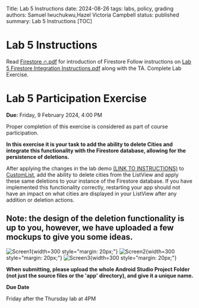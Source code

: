 Title: Lab 5 Instructions
date: 2024-08-26
tags: labs, policy, grading
authors: Samuel Iwuchukwu,Hazel Victoria Campbell
status: published
summary: Lab 5 Instructions
[TOC]

# Lab 5 Instructions

Read [Firestore 🔥.pdf]({attach}slides/Firestore.pdf) for introduction of Firestore
Follow instructions on [Lab 5 Firestore Integration Instructions.pdf]({attach}slides/Lab5FInteg.pdf) along with the TA.
Complete Lab Exercise.


# Lab 5 Participation Exercise

**Due:** Friday, 9 February 2024, 4:00 PM


Proper completion of this exercise is considered as part of course participation.

**In this exercise it is your task to add the ability to delete Cities and integrate this functionality with the Firestore database, allowing for the persistence of deletions.**

After applying the changes in the lab demo [(LINK TO INSTRUCTIONS)]({attach}slides/Lab5FInteg.pdf) to [CustomList](https://github.com/simpleParadox/CMPUT-301-CustomList), add the ability to delete cities from the ListView and apply these same deletions to your instance of the Firestore database. If you have implemented this functionality correctly, restarting your app should not have an impact on what cities are displayed in your ListView after any addition or deletion actions.

## **Note: the design of the deletion functionality is up to you, however, we have uploaded a few mockups to give you some ideas.**

![Screen1]({attach}../images/lab5/lab5_img1.png){width=300 style="margin: 20px;"}
![Screen2]({attach}../images/lab5/lab5_img2.png){width=300 style="margin: 20px;"}
![Screen3]({attach}../images/lab5/lab5_img3.png){width=300 style="margin: 20px;"}

**When submitting, please upload the whole Android Studio Project Folder (not just the source files or the 'app' directory), and give it a unique name.**

**Due Date**

Friday after the Thursday lab at 4PM